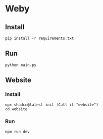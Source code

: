 # Weby

## Install
```
pip install -r requirements.txt
```

## Run
```
python main.py
```

## Website

### Install
```
npx shadcn@latest init (Call it "website")
cd website
```

### Run
```
npm run dev
```
